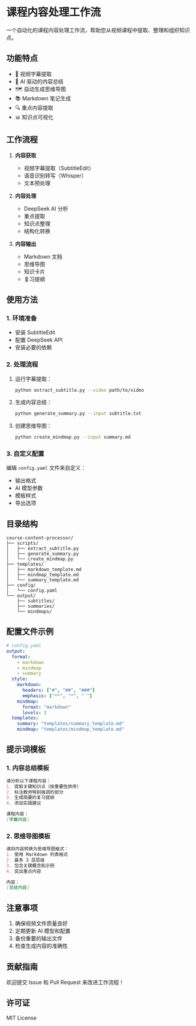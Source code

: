 # 课程内容处理工作流

一个自动化的课程内容处理工作流，帮助您从视频课程中提取、整理和组织知识点。

## 功能特点

- 🎥 视频字幕提取
- 📝 AI 驱动的内容总结
- 🗺️ 自动生成思维导图
- 📚 Markdown 笔记生成
- 🔍 重点内容提取
- 📊 知识点可视化

## 工作流程

1. **内容获取**
   - 视频字幕提取（SubtitleEdit）
   - 语音识别转写（Whisper）
   - 文本预处理

2. **内容处理**
   - DeepSeek AI 分析
   - 重点提取
   - 知识点整理
   - 结构化转换

3. **内容输出**
   - Markdown 文档
   - 思维导图
   - 知识卡片
   - 复习提纲

## 使用方法

### 1. 环境准备

- 安装 SubtitleEdit
- 配置 DeepSeek API
- 安装必要的依赖

### 2. 处理流程

1. 运行字幕提取：
   ```bash
   python extract_subtitle.py --video path/to/video
   ```

2. 生成内容总结：
   ```bash
   python generate_summary.py --input subtitle.txt
   ```

3. 创建思维导图：
   ```bash
   python create_mindmap.py --input summary.md
   ```

### 3. 自定义配置

编辑 `config.yaml` 文件来自定义：
- 输出格式
- AI 模型参数
- 模板样式
- 导出选项

## 目录结构

```
course-content-processor/
├── scripts/
│   ├── extract_subtitle.py
│   ├── generate_summary.py
│   └── create_mindmap.py
├── templates/
│   ├── markdown_template.md
│   ├── mindmap_template.md
│   └── summary_template.md
├── config/
│   └── config.yaml
└── output/
    ├── subtitles/
    ├── summaries/
    └── mindmaps/
```

## 配置文件示例

```yaml
# config.yaml
output:
  format:
    - markdown
    - mindmap
    - summary
  style:
    markdown:
      headers: ["#", "##", "###"]
      emphasis: ["**", "*", "`"]
    mindmap:
      format: "markdown"
      levels: 3
  templates:
    summary: "templates/summary_template.md"
    mindmap: "templates/mindmap_template.md"
```

## 提示词模板

### 1. 内容总结模板

```markdown
请分析以下课程内容：
1. 提取关键知识点（按重要性排序）
2. 标注教师特别强调的部分
3. 生成简要的复习提纲
4. 添加实践建议

课程内容：
[字幕内容]
```

### 2. 思维导图模板

```markdown
请将内容转换为思维导图格式：
1. 使用 Markdown 列表格式
2. 最多 3 层层级
3. 包含关键概念和示例
4. 突出重点内容

内容：
[总结内容]
```

## 注意事项

1. 确保视频文件质量良好
2. 定期更新 AI 模型和配置
3. 备份重要的输出文件
4. 检查生成内容的准确性

## 贡献指南

欢迎提交 Issue 和 Pull Request 来改进工作流程！

## 许可证

MIT License